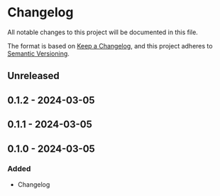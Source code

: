 # Changelog

All notable changes to this project will be documented in this file.

The format is based on [Keep a Changelog](https://keepachangelog.com/en/1.0.0/),
and this project adheres to [Semantic Versioning](https://semver.org/spec/v2.0.0.html).

## Unreleased

## 0.1.2 - 2024-03-05

## 0.1.1 - 2024-03-05

## 0.1.0 - 2024-03-05

### Added

- Changelog
